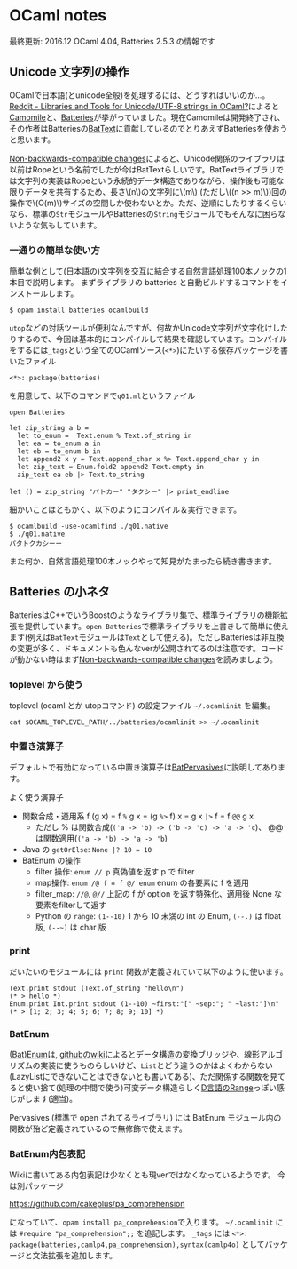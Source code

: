 # OCaml notes

最終更新: 2016.12
OCaml 4.04, Batteries 2.5.3 の情報です

## Unicode 文字列の操作

OCamlで日本語(とunicode全般)を処理するには、どうすればいいのか...。[Reddit - Libraries and Tools for Unicode/UTF-8 strings in OCaml?](https://www.reddit.com/r/ocaml/comments/39t31h/libraries_and_tools_for_unicodeutf8_strings_in/)によると[Camomile](https://github.com/yoriyuki/Camomile)と、[Batteries](https://github.com/ocaml-batteries-team/batteries-included)が挙がっていました。現在Camomileは開発終了され、その作者はBatteriesの[BatText](http://ocaml-batteries-team.github.io/batteries-included/hdoc2/BatText.html)に貢献しているのでとりあえずBatteriesを使おうと思います。

[Non-backwards-compatible changes](https://github.com/ocaml-batteries-team/batteries-included/wiki/Interfacechanges12#non-backwards-compatible-changes)によると、Unicode関係のライブラリは以前はRopeという名前でしたが今はBatTextらしいです。BatTextライブラリでは文字列の実装はRopeという永続的データ構造でありながら、操作後も可能な限りデータを共有するため、長さ\\(n\\)の文字列に\\(m\\) (ただし\\((n >> m)\\))回の操作で\\(O(m)\\)サイズの空間しか使わないとか。ただ、逆順にしたりするくらいなら、標準の`Str`モジュールやBatteriesの`String`モジュールでもそんなに困らないような気もしています。

### 一通りの簡単な使い方

簡単な例として(日本語の)文字列を交互に結合する[自然言語処理100本ノック](http://www.cl.ecei.tohoku.ac.jp/nlp100/)の1本目で説明します。
まずライブラリの batteries と自動ビルドするコマンドをインストールします。

`$ opam install batteries ocamlbuild`

`utop`などの対話ツールが便利なんですが、何故かUnicode文字列が文字化けしたりするので、今回は基本的にコンパイルして結果を確認しています。コンパイルをするには`_tags`という全てのOCamlソース(`<*>`)にたいする依存パッケージを書いたファイル

```
<*>: package(batteries)
```

を用意して、以下のコマンドで`q01.ml`というファイル

```
open Batteries

let zip_string a b =
  let to_enum =  Text.enum % Text.of_string in
  let ea = to_enum a in
  let eb = to_enum b in
  let append2 x y = Text.append_char x %> Text.append_char y in
  let zip_text = Enum.fold2 append2 Text.empty in
  zip_text ea eb |> Text.to_string

let () = zip_string "パトカー" "タクシー" |> print_endline
```

細かいことはともかく、以下のようにコンパイル＆実行できます。

```
$ ocamlbuild -use-ocamlfind ./q01.native
$ ./q01.native
パタトクカシーー
```

また何か、自然言語処理100本ノックやって知見がたまったら続き書きます。


## Batteries の小ネタ

BatteriesはC++でいうBoostのようなライブラリ集で、標準ライブラリの機能拡張を提供しています。`open Batteries`で標準ライブラリを上書きして簡単に使えます(例えば`BatText`モジュールは`Text`として使える)。ただしBatteriesは非互換の変更が多く、ドキュメントも色んなverが公開されてるのは注意です。コードが動かない時はまず[Non-backwards-compatible changes](https://github.com/ocaml-batteries-team/batteries-included/wiki/Interfacechanges12#non-backwards-compatible-changes)を読みましょう。

### toplevel から使う

toplevel (ocaml とか utopコマンド) の設定ファイル `~/.ocamlinit` を編集。

`cat $OCAML_TOPLEVEL_PATH/../batteries/ocamlinit >> ~/.ocamlinit`

### 中置き演算子

デフォルトで有効になっている中置き演算子は[BatPervasives](https://ocaml-batteries-team.github.io/batteries-included/hdoc2/BatPervasives.html)に説明してあります。

よく使う演算子

+ 関数合成・適用系 f (g x) = f `%` g x = (g `%>` f) x = g x `|>` f = f `@@` g x
  + ただし % は関数合成(`('a -> 'b) -> ('b -> 'c) -> 'a -> 'c`)、
    @@は関数適用(`('a -> 'b) -> 'a -> 'b`)
+ Java の `getOrElse`: `None |? 10 = 10`
+ BatEnum の操作
  + filter 操作: `enum // p` 真偽値を返す p で filter
  + map操作: `enum /@ f = f @/ enum` enum の各要素に f を適用
  + filter_map: `//@`, `@//` 上記の f が option を返す特殊化、適用後 None な要素をfilterして返す
  + Python の `range`: `(1--10)` 1 から 10 未満の int の Enum, `(--.)` は float版, `(--~)` は char 版

### print

だいたいのモジュールには `print` 関数が定義されていて以下のように使います。

```
Text.print stdout (Text.of_string "hello\n")
(* > hello *)
Enum.print Int.print stdout (1--10) ~first:"[" ~sep:"; " ~last:"]\n" 
(* > [1; 2; 3; 4; 5; 6; 7; 8; 9; 10] *)
```

### BatEnum

[(Bat)Enum](https://ocaml-batteries-team.github.io/batteries-included/hdoc2/BatEnum.html)は, [githubのwiki](https://github.com/ocaml-batteries-team/batteries-included/wiki/Introduction-to-batEnum)によるとデータ構造の変換ブリッジや、線形アルゴリズムの実装に使うものらしいけど、`List`とどう違うのかはよくわからない (LazyListにできないことはできないとも書いてある)、ただ関係する関数を見てると使い捨て(処理の中間で使う)可変データ構造らしく[D言語のRange](https://www.tutorialspoint.com/d_programming/d_programming_ranges.htm)っぽい感じがします(適当)。

Pervasives (標準で open されてるライブラリ) には BatEnum モジュール内の関数が殆ど定義されているので無修飾で使えます。

### BatEnum内包表記

Wikiに書いてある内包表記は少なくとも現verではなくなっているようです。
今は別パッケージ

https://github.com/cakeplus/pa_comprehension

になっていて、`opam install pa_comprehension`で入ります。
`~/.ocamlinit` には `#require "pa_comprehension";;` を追記します。
`_tags` には `<*>: package(batteries,camlp4,pa_comprehension),syntax(camlp4o)` としてパッケージと文法拡張を追加します。
